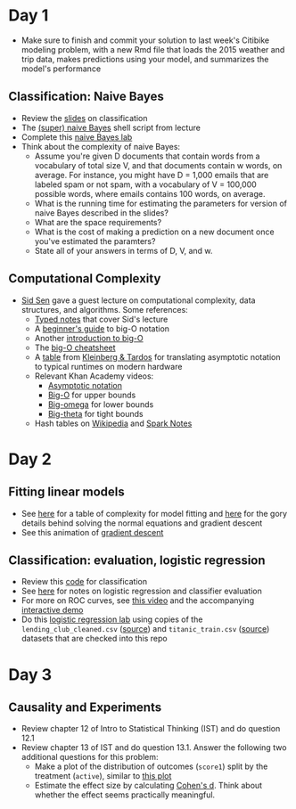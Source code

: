 
# Day 1

 * Make sure to finish and commit your solution to last week's Citibike modeling problem, with a new Rmd file that loads the 2015 weather and trip data, makes predictions using your model, and summarizes the model's performance

## Classification: Naive Bayes
  * Review the [slides](https://www.slideshare.net/jakehofman/modeling-social-data-lecture-6-classification-with-naive-bayes) on classification
  * The [(super) naive Bayes](enron_naive_bayes.sh) shell script from lecture
  * Complete this [naive Bayes lab](https://rpubs.com/dvorakt/144238)
  * Think about the complexity of naive Bayes:
    * Assume you're given D documents that contain words from a vocabulary of total size V, and that documents contain w words, on average. For instance, you might have D = 1,000 emails that are labeled spam or not spam, with a vocabulary of V = 100,000 possible words, where emails contains 100 words, on average.
    * What is the running time for estimating the parameters for version of naive Bayes described in the slides?
    * What are the space requirements?
    * What is the cost of making a prediction on a new document once you've estimated the paramters?
    * State all of your answers in terms of D, V, and w.

## Computational Complexity
  * [Sid Sen](http://www.cs.princeton.edu/~sssix/) gave a guest lecture on computational complexity, data structures, and algorithms. Some references:
    * [Typed notes](https://github.com/jhofman/msd2017-notes/blob/master/lecture_3/lecture_3.pdf) that cover Sid's lecture
    * A [beginner's guide](https://rob-bell.net/2009/06/a-beginners-guide-to-big-o-notation/) to big-O notation
    * Another [introduction to big-O](https://www.interviewcake.com/article/python/big-o-notation-time-and-space-complexity)
    * The [big-O cheatsheet](http://bigocheatsheet.com/)
    * A [table](http://modelingsocialdata.org/img/runtime_table.png) from [Kleinberg & Tardos](https://www.pearsonhighered.com/program/Kleinberg-Algorithm-Design/PGM319216.html) for translating asymptotic notation to typical runtimes on modern hardware
    * Relevant Khan Academy videos:
      * [Asymptotic notation](https://www.khanacademy.org/computing/computer-science/algorithms/asymptotic-notation/a/asymptotic-notation)
      * [Big-O](https://www.khanacademy.org/computing/computer-science/algorithms/asymptotic-notation/a/big-o-notation) for upper bounds
      * [Big-omega](https://www.khanacademy.org/computing/computer-science/algorithms/asymptotic-notation/a/big-big-omega-notation) for lower bounds
      * [Big-theta](https://www.khanacademy.org/computing/computer-science/algorithms/asymptotic-notation/a/big-big-theta-notation) for tight bounds
    * Hash tables on [Wikipedia](https://en.wikipedia.org/wiki/Hash_table) and [Spark Notes](http://www.sparknotes.com/cs/searching/hashtables/summary.html)

# Day 2

## Fitting linear models

  * See [here](http://modelingsocialdata.org/lectures/2017/02/24/lecture-6-regression-1.html) for a table of complexity for model fitting and [here](https://github.com/jhofman/msd2017-notes/blob/master/lecture_6/lecture_6.pdf) for the gory details behind solving the normal equations and gradient descent
  * See this animation of [gradient descent](http://htmlpreview.github.io/?https://github.com/jhofman/msd2017/blob/master/lectures/lecture_6/gradient_descent.html)

## Classification: evaluation, logistic regression
  * Review this [code](classification.ipynb) for classification
  * See [here](https://github.com/jhofman/msd2017-notes/blob/master/lecture_9/lecture_9.pdf) for notes on logistic regression and classifier evaluation
  * For more on ROC curves, see [this video](http://www.dataschool.io/roc-curves-and-auc-explained/) and the accompanying [interactive demo](http://www.navan.name/roc/)
  * Do this [logistic regression lab](https://rpubs.com/dvorakt/255527) using copies of the `lending_club_cleaned.csv` ([source](https://www.lendingclub.com/info/download-data.action)) and `titanic_train.csv` ([source](https://www.kaggle.com/c/titanic/data)) datasets that are checked into this repo

<!--
  * Complete the next [naive Bayes lab](https://rpubs.com/dvorakt/245720), see [here](https://en.wikipedia.org/wiki/Confusion_matrix) for terminology (sensitivity = recall, specificity = true negative rate)
-->

# Day 3


## Causality and Experiments
  * Review chapter 12 of Intro to Statistical Thinking (IST) and do question 12.1
  * Review chapter 13 of IST and do question 13.1. Answer the following two additional questions for this problem:
    * Make a plot of the distribution of outcomes (`score1`) split by the treatment (`active`), similar to [this plot](http://rpsychologist.com/d3/cohend/)
    * Estimate the effect size by calculating [Cohen's d](https://en.wikiversity.org/wiki/Cohen%27s_d). Think about whether the effect seems practically meaningful.